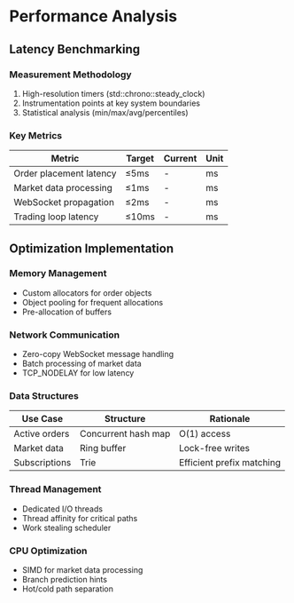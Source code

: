 # Performance Analysis

## Latency Benchmarking

### Measurement Methodology
1. High-resolution timers (std::chrono::steady_clock)
2. Instrumentation points at key system boundaries
3. Statistical analysis (min/max/avg/percentiles)

### Key Metrics
| Metric | Target | Current | Unit |
|--------|--------|---------|------|
| Order placement latency | ≤5ms | - | ms |
| Market data processing | ≤1ms | - | ms |
| WebSocket propagation | ≤2ms | - | ms |
| Trading loop latency | ≤10ms | - | ms |

## Optimization Implementation

### Memory Management
- Custom allocators for order objects
- Object pooling for frequent allocations
- Pre-allocation of buffers

### Network Communication
- Zero-copy WebSocket message handling
- Batch processing of market data
- TCP_NODELAY for low latency

### Data Structures
| Use Case | Structure | Rationale |
|----------|----------|-----------|
| Active orders | Concurrent hash map | O(1) access |
| Market data | Ring buffer | Lock-free writes |
| Subscriptions | Trie | Efficient prefix matching |

### Thread Management
- Dedicated I/O threads
- Thread affinity for critical paths
- Work stealing scheduler

### CPU Optimization
- SIMD for market data processing
- Branch prediction hints
- Hot/cold path separation
